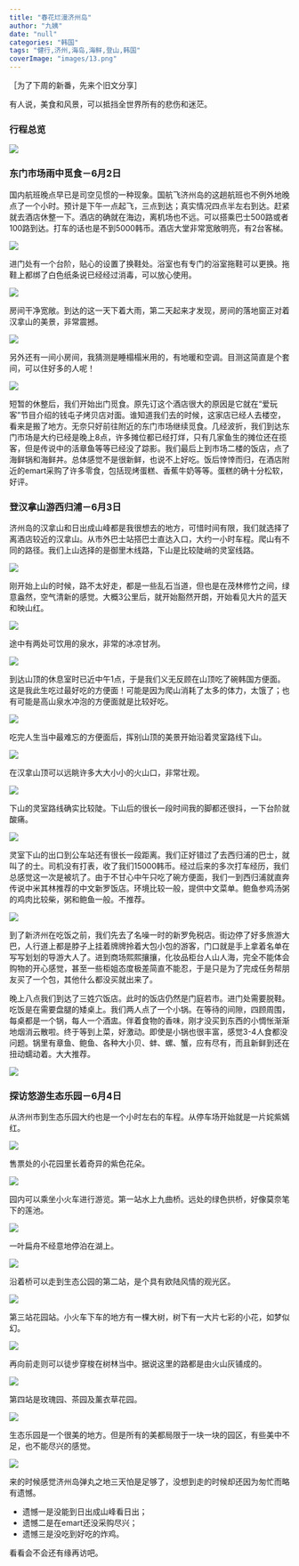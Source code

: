 ```yaml
---
title: "春花烂漫济州岛"
author: "九姨"
date: "null"
categories: "韩国"
tags: "健行,济州,海岛,海鲜,登山,韩国"
coverImage: "images/13.png"
---
```


［为了下周的新番，先来个旧文分享］

有人说，美食和风景，可以抵挡全世界所有的悲伤和迷茫。

### 行程总览

![](images/Screen-Shot-2018-03-17-at-20.58.54.png)

### 东门市场雨中觅食－6月2日

国内航班晚点早已是司空见惯的一种现象。国航飞济州岛的这趟航班也不例外地晚点了一个小时。预计是下午一点起飞，三点到达；真实情况四点半左右到达。赶紧就去酒店休整一下。酒店的确就在海边，离机场也不远。可以搭乘巴士500路或者100路到达。打车的话也是不到5000韩币。酒店大堂非常宽敞明亮，有2台客梯。

![](images/1.png)

进门处有一个台阶，贴心的设置了换鞋处。浴室也有专门的浴室拖鞋可以更换。拖鞋上都绑了白色纸条说已经经过消毒，可以放心使用。

![](images/2.png)

房间干净宽敞。到达的这一天下着大雨，第二天起来才发现，房间的落地窗正对着汉拿山的美景，非常震撼。

![](images/3.png)

另外还有一间小房间，我猜测是睡榻榻米用的，有地暖和空调。目测这简直是个套间，可以住好多的人呢！

![](images/4.png)

短暂的休整后，我们开始出门觅食。原先订这个酒店很大的原因是它就在“爱玩客”节目介绍的钱屯子烤贝店对面。谁知道我们去的时候，这家店已经人去楼空，看来是搬了地方。无奈只好前往附近的东门市场继续觅食。几经波折，我们到达东门市场是大约已经是晚上8点，许多摊位都已经打烊，只有几家鱼生的摊位还在揽客，但是传说中的活章鱼等等已经没了踪影。我们最后上到市场二楼的饭店，点了海鲜锅和海鲜丼。总体感觉不是很新鲜，也说不上好吃。饭后悻悻而归，在酒店附近的emart采购了许多零食，包括现烤蛋糕、香蕉牛奶等等。蛋糕的确十分松软，好评。

### 登汉拿山游西归浦－6月3日

济州岛的汉拿山和日出成山峰都是我很想去的地方，可惜时间有限，我们就选择了离酒店较近的汉拿山。从市外巴士站搭巴士直达入口，大约一小时车程。爬山有不同的路径。我们上山选择的是御里木线路，下山是比较陡峭的灵室线路。

![](images/6.png)

刚开始上山的时候，路不太好走，都是一些乱石当道，但也是在茂林修竹之间，绿意盎然，空气清新的感觉。大概3公里后，就开始豁然开朗，开始看见大片的蓝天和映山红。

![](images/7.png)

途中有两处可饮用的泉水，非常的冰凉甘冽。

![](images/10.png)

到达山顶的休息室时已近中午1点，于是我们义无反顾在山顶吃了碗韩国方便面。这是我此生吃过最好吃的方便面！可能是因为爬山消耗了太多的体力，太饿了；也有可能是高山泉水冲泡的方便面就是比较好吃。

![](images/8.png)

吃完人生当中最难忘的方便面后，挥别山顶的美景开始沿着灵室路线下山。

![](images/13.png)

在汉拿山顶可以远眺许多大大小小的火山口，非常壮观。

![](images/17.png)

下山的灵室路线确实比较陡。下山后的很长一段时间我的脚都还很抖，一下台阶就酸痛。

![](images/21.png)

灵室下山的出口到公车站还有很长一段距离。我们正好错过了去西归浦的巴士，就叫了的士。司机没有打表，收了我们15000韩币。经过后来的多次打车经历，我们总感觉这一次是被坑了。由于不甘心中午只吃了碗方便面，我们一到西归浦就直奔传说中米其林推荐的中文新罗饭店。环境比较一般，提供中文菜单。鲍鱼参鸡汤粥的鸡肉比较柴，粥和鲍鱼一般。不推荐。

![](images/22.png)

到了新济州在吃饭之前，我们先去了名噪一时的新罗免税店。街边停了好多旅游大巴，人行道上都是脖子上挂着牌牌拎着大包小包的游客，门口就是手上拿着名单在写写划划的导游大人了。进到商场熙熙攘攘，化妆品柜台人山人海，完全不能体会购物的开心感觉，甚至一些柜姐态度极差简直不能忍，于是只是为了完成任务帮朋友买了一个包，其他什么都没买就出来了。

晚上八点我们到达了三姓穴饭店。此时的饭店仍然是门庭若市。进门处需要脱鞋。吃饭是在需要盘腿的矮桌上。我们两人点了一个小锅。在等待的间隙，四顾周围，每桌都是一个锅，每人一个酒盅。伴着食物的香味，刚才没买到东西的小惆怅渐渐地烟消云散啦。终于等到上菜，好激动。即使是小锅也很丰富，感觉3-4人食都没问题。锅里有章鱼、鲍鱼、各种大小贝、蚌、螺、蟹，应有尽有，而且新鲜到还在扭动蠕动着。大大推荐。

![](images/24.png)

### 探访悠游生态乐园－6月4日

从济州市到生态乐园大约也是一个小时左右的车程。从停车场开始就是一片姹紫嫣红。

![](images/26.png)

售票处的小花园里长着奇异的紫色花朵。

![](images/27.png)

园内可以乘坐小火车进行游览。第一站水上九曲桥。远处的绿色拱桥，好像莫奈笔下的莲池。

![](images/28.png)

一叶扁舟不经意地停泊在湖上。

![](images/29.png)

沿着桥可以走到生态公园的第二站，是个具有欧陆风情的观光区。

![](images/31.png)

第三站花园站。小火车下车的地方有一棵大树，树下有一大片七彩的小花，如梦似幻。

![](images/33.png)

再向前走则可以徒步穿梭在树林当中。据说这里的路都是由火山灰铺成的。

![](images/34.png)

第四站是玫瑰园、茶园及薰衣草花园。

![](images/36.png)

生态乐园是一个很美的地方。但是所有的美都局限于一块一块的园区，有些美中不足，也不能尽兴的感觉。

![](images/37.png)

来的时候感觉济州岛弹丸之地三天怕是足够了，没想到走的时候却还因为匆忙而略有遗憾。

- 遗憾一是没能到日出成山峰看日出；
- 遗憾二是在emart还没采购尽兴；
- 遗憾三是没吃到好吃的炸鸡。

看看会不会还有缘再访吧。
